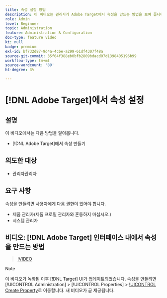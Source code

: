 ```yaml
---
title: 속성 설정 방법
description: 이 비디오는 관리자가 Adobe Target에서 속성을 만드는 방법을 보여 줍니다.
role: Admin
level: Beginner
topic: Administration
feature: Administration & Configuration
doc-type: feature video
kt: null
badge: premium
exl-id: bf732d87-9d4a-4c6e-a299-61df4307f48a
source-git-commit: 35f64f388eb0bfb2809bdacd07d1398405196b99
workflow-type: tm+mt
source-wordcount: '89'
ht-degree: 3%

---
```


# [!DNL Adobe Target]에서 속성 설정

## 설명

이 비디오에서는 다음 방법을 알아봅니다.

* [!DNL Adobe Target]에서 속성 만들기

## 의도한 대상

* 관리자관리자

## 요구 사항

속성을 만들려면 사용자에게 다음 권한이 있어야 합니다.

* 제품 관리자(제품 프로필 관리자와 혼동하지 마십시오.)
* 시스템 관리자

## 비디오: [!DNL Adobe Target] 인터페이스 내에서 속성을 만드는 방법

>[!VIDEO](https://video.tv.adobe.com/v/18990/?quality=12)

>[!NOTE]
>
>이 비디오가 녹화된 이후 [!DNL Target] UI가 업데이트되었습니다. 속성을 만들려면 [!UICONTROL Administration] > [!UICONTROL Properties] > [!UICONTROL Create Property](으)로 이동합니다. 새 비디오가 곧 제공됩니다.